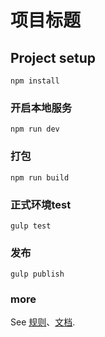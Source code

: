 # 项目标题

## Project setup
```
npm install
```

### 开启本地服务
```
npm run dev
```

### 打包
```
npm run build
```

### 正式环境test
```
gulp test
```

### 发布
```
gulp publish
```

### more
See [规则](https://g.hz.netease.com/f2e/doc/doc/blob/master/RULE.md)、[文档](https://g.hz.netease.com/f2e/component/h5-template/blob/master/README.md).
